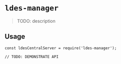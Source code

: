 # `ldes-manager`

> TODO: description

## Usage

```
const ldesCentralServer = require('ldes-manager');

// TODO: DEMONSTRATE API
```
